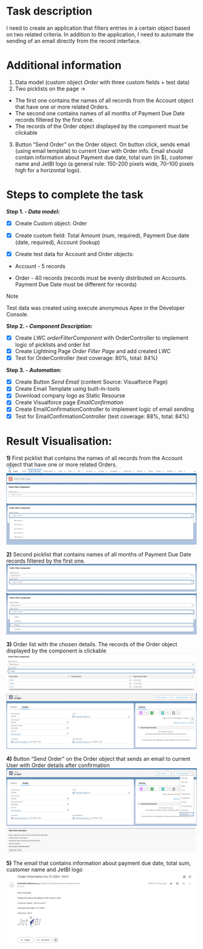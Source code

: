 # Task description
I need to create an application that filters entries in a certain object based on two related criteria. In addition to the application, I need to automate the sending of an email directly from the record interface.

# Additional information
1. Data model (custom object _Order_ with three custom fields + test data)
2. Two picklists on the page ->
- The first one contains the names of all records from the Account object that have one or more related Orders. 
- The second one contains names of all months of Payment Due Date records filtered by the first one. 
- The records of the Order object displayed by the component must be clickable 
3. Button “Send Order” on the Order object. On button click, sends email (using email template) to current User with Order info. Email should contain information about Payment due date, total sum (in $), customer name and JetBI logo (a general rule: 150-200 pixels wide, 70–100 pixels high for a horizontal logo).

# Steps to complete the task

**Step 1. - _Data model:_**

- [x] Create Custom object: Order

- [x] Create custom field: Total Amount (num, required), Payment Due date (date, required), Account (lookup)

- [x] Create test data for Account and Order objects:

- Account - 5 records

- Order - 40 records (records must be evenly distributed on Accounts.  Payment Due Date must be different for records)

> [!NOTE]
> Test data was created using execute anonymous Apex in the Developer Console.


**Step 2. - _Component Description:_**

- [x] Create LWC _orderFilterComponent_ with OrderController to implement logic of picklists and order list
- [x] Create Lightning Page _Order Filter Page_ and add created LWC
- [x] Test for OrderController (test coverage: 80%, total: 84%)

**Step 3. - _Automation:_**

- [x] Create Button _Send Email_ (content Source: Visualforce Page)
- [x] Create Email Template using built-in-tools
- [x] Download company logo as Static Resourse  
- [x] Create Visualforce page _EmailConfirmation_
- [x] Create EmailConfirmationController to implement logic of email sending
- [x] Test for EmailConfirmationController (test coverage: 88%, total: 84%)

# Result Visualisation:

 **1)** First picklist that contains the names of all records from the Account object that have one or more related Orders.
 <img src="jetbitask\images\first_picklist.jpg"/>
 <img src="jetbitask\images\first_picklist1.jpg"/>

**2)** Second picklist that contains names of all months of Payment Due Date records filtered by the first one.
<img src="jetbitask\images\second_picklist.jpg"/>
<img src="jetbitask\images\seond_picklist1.jpg"/>

**3)** Order list with the chosen details. The records of the Order object displayed by the component is clickable
<img src="jetbitask\images\order_list.jpg"/>
<img src="jetbitask\images\order_details.jpg"/>

**4)** Button “Send Order” on the Order object that sends an email to current User with Order details after confirmation
<img src="jetbitask\images\button.jpg"/>
<img src="jetbitask\images\confirmation.jpg"/>

**5)** The email that contains information about payment due date, total sum, customer name and JetBI logo
<img src="jetbitask\images\email.jpg"/>




